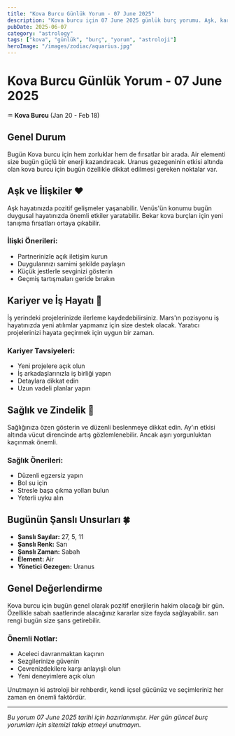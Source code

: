 ```yaml
---
title: "Kova Burcu Günlük Yorum - 07 June 2025"
description: "Kova burcu için 07 June 2025 günlük burç yorumu. Aşk, kariyer, sağlık ve şanslı sayılar."
pubDate: 2025-06-07
category: "astrology"
tags: ["kova", "günlük", "burç", "yorum", "astroloji"]
heroImage: "/images/zodiac/aquarius.jpg"
---
```


# Kova Burcu Günlük Yorum - 07 June 2025

♒ **Kova Burcu** (Jan 20 - Feb 18)

## Genel Durum

Bugün Kova burcu için hem zorluklar hem de fırsatlar bir arada. Air elementi size bugün güçlü bir enerji kazandıracak. Uranus gezegeninin etkisi altında olan kova burcu için bugün özellikle dikkat edilmesi gereken noktalar var.

## Aşk ve İlişkiler ❤️

Aşk hayatınızda pozitif gelişmeler yaşanabilir. Venüs'ün konumu bugün duygusal hayatınızda önemli etkiler yaratabilir. Bekar kova burçları için yeni tanışma fırsatları ortaya çıkabilir.

### İlişki Önerileri:
- Partnerinizle açık iletişim kurun
- Duygularınızı samimi şekilde paylaşın
- Küçük jestlerle sevginizi gösterin
- Geçmiş tartışmaları geride bırakın

## Kariyer ve İş Hayatı 💼

İş yerindeki projelerinizde ilerleme kaydedebilirsiniz. Mars'ın pozisyonu iş hayatınızda yeni atılımlar yapmanız için size destek olacak. Yaratıcı projelerinizi hayata geçirmek için uygun bir zaman.

### Kariyer Tavsiyeleri:
- Yeni projelere açık olun
- İş arkadaşlarınızla iş birliği yapın
- Detaylara dikkat edin
- Uzun vadeli planlar yapın

## Sağlık ve Zindelik 🏥

Sağlığınıza özen gösterin ve düzenli beslenmeye dikkat edin. Ay'ın etkisi altında vücut direncinde artış gözlemlenebilir. Ancak aşırı yorgunluktan kaçınmak önemli.

### Sağlık Önerileri:
- Düzenli egzersiz yapın
- Bol su için
- Stresle başa çıkma yolları bulun
- Yeterli uyku alın

## Bugünün Şanslı Unsurları 🍀

- **Şanslı Sayılar:** 27, 5, 11
- **Şanslı Renk:** Sarı
- **Şanslı Zaman:** Sabah
- **Element:** Air
- **Yönetici Gezegen:** Uranus

## Genel Değerlendirme

Kova burcu için bugün genel olarak pozitif enerjilerin hakim olacağı bir gün. Özellikle sabah saatlerinde alacağınız kararlar size fayda sağlayabilir. sarı rengi bugün size şans getirebilir.

### Önemli Notlar:
- Aceleci davranmaktan kaçının
- Sezgilerinize güvenin
- Çevrenizdekilere karşı anlayışlı olun
- Yeni deneyimlere açık olun

Unutmayın ki astroloji bir rehberdir, kendi içsel gücünüz ve seçimleriniz her zaman en önemli faktördür.

---

*Bu yorum 07 June 2025 tarihi için hazırlanmıştır. Her gün güncel burç yorumları için sitemizi takip etmeyi unutmayın.*
